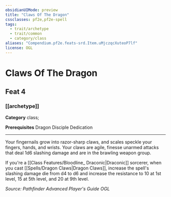 ```yaml
---
obsidianUIMode: preview
title: "Claws Of The Dragon"
cssclasses: pf2e,pf2e-spell
tags:
  - trait/archetype
  - trait/common
  - category/class
aliases: "Compendium.pf2e.feats-srd.Item.uMjczqcXuteoP7lf"
license: OGL
---
```

# Claws Of The Dragon
## Feat 4
### [[archetype]]

**Category** class; 



**Prerequisites** Dragon Disciple Dedication
* * *
Your fingernails grow into razor-sharp claws, and scales speckle your fingers, hands, and wrists. Your claws are agile, finesse unarmed attacks that deal 1d6 slashing damage and are in the brawling weapon group.

If you're a [[Class Features/Bloodline_ Draconic|Draconic]] sorcerer, when you cast [[Spells/Dragon Claws|Dragon Claws]], increase the spell's slashing damage die from d4 to d6 and increase the resistance to 10 at 1st level, 15 at 5th level, and 20 at 9th level.

*Source: Pathfinder Advanced Player's Guide*
*OGL*